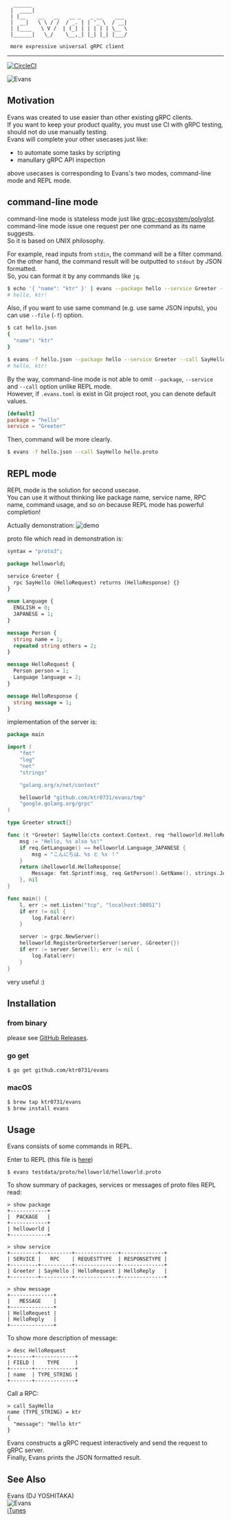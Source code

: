 ```
  ______
 |  ____|
 | |__    __   __   __ _   _ __    ___
 |  __|   \ \ / /  / _. | | '_ \  / __|
 | |____   \ V /  | (_| | | | | | \__ \
 |______|   \_/    \__,_| |_| |_| |___/

 more expressive universal gRPC client
```
--- 

[![CircleCI](https://circleci.com/gh/ktr0731/evans/tree/master.svg?style=svg)](https://circleci.com/gh/ktr0731/evans/tree/master)  

![Evans](./evans.gif)  

## Motivation
Evans was created to use easier than other existing gRPC clients.  
If you want to keep your product quality, you must use CI with gRPC testing, should not do use manually testing.  
Evans will complete your other usecases just like:  

- to automate some tasks by scripting
- manullary gRPC API inspection

above usecases is corresponding to Evans's two modes, command-line mode and REPL mode.  

## command-line mode
command-line mode is stateless mode just like [grpc-ecosystem/polyglot](https://github.com/grpc-ecosystem/polyglot).  
command-line mode issue one request per one command as its name suggests.  
So it is based on UNIX philosophy.  

For example, read inputs from `stdin`, the command will be a filter command.  
On the other hand, the command result will be outputted to `stdout` by JSON formatted.  
So, you can format it by any commands like `jq`.  

``` sh
$ echo '{ "name": "ktr" }' | evans --package hello --service Greeter --call SayHello hello.proto | jq -r '.message'
# hello, ktr!
```

Also, if you want to use same command (e.g. use same JSON inputs), you can use `--file` (`-f`) option.  

``` sh
$ cat hello.json
{
  "name": "ktr"
}

$ evans -f hello.json --package hello --service Greeter --call SayHello hello.proto | jq -r '.message'
# hello, ktr!
```

By the way, command-line mode is not able to omit `--package`, `--service` and `--call` option unlike REPL mode.  
However, if `.evans.toml` is exist in Git project root, you can denote default values.  

``` toml
[default]
package = "hello"
service = "Greeter"
```

Then, command will be more clearly.  

``` sh
$ evans -f hello.json --call SayHello hello.proto
```

## REPL mode
REPL mode is the solution for second usecase.  
You can use it without thinking like package name, service name, RPC name, command usage, and so on because REPL mode has powerful completion!  

Actually demonstration:
![demo](./evans.gif)  

proto file which read in demonstration is:  
``` proto
syntax = "proto3";

package helloworld;

service Greeter {
  rpc SayHello (HelloRequest) returns (HelloResponse) {}
}

enum Language {
  ENGLISH = 0;
  JAPANESE = 1;
}

message Person {
  string name = 1;
  repeated string others = 2;
}

message HelloRequest {
  Person person = 1;
  Language language = 2;
}

message HelloResponse {
  string message = 1;
}
```

implementation of the server is:
``` go
package main

import (
    "fmt"
    "log"
    "net"
    "strings"

    "golang.org/x/net/context"

    helloworld "github.com/ktr0731/evans/tmp"
    "google.golang.org/grpc"
)

type Greeter struct{}

func (t *Greeter) SayHello(ctx context.Context, req *helloworld.HelloRequest) (*helloworld.HelloResponse, error) {
    msg := "Hello, %s also %s!"
    if req.GetLanguage() == helloworld.Language_JAPANESE {
        msg = "こんにちは、%s と %s ！"
    }
    return &helloworld.HelloResponse{
        Message: fmt.Sprintf(msg, req.GetPerson().GetName(), strings.Join(req.GetPerson().GetOthers(), ", ")),
    }, nil
}

func main() {
    l, err := net.Listen("tcp", "localhost:50051")
    if err != nil {
        log.Fatal(err)
    }

    server := grpc.NewServer()
    helloworld.RegisterGreeterServer(server, &Greeter{})
    if err := server.Serve(l); err != nil {
        log.Fatal(err)
    }
}
```

very useful :)  

## Installation
### from binary
please see [GitHub Releases](https://github.com/ktr0731/evans/releases).  

### go get
``` sh
$ go get github.com/ktr0731/evans
```

### macOS
``` sh
$ brew tap ktr0731/evans
$ brew install evans
```

## Usage
Evans consists of some commands in REPL.  

Enter to REPL (this file is [here](./testdata/proto/helloworld/helloworld.proto))  
``` 
$ evans testdata/proto/helloworld/helloworld.proto
```

To show summary of packages, services or messages of proto files REPL read:  
``` 
> show package
+------------+
|  PACKAGE   |
+------------+
| helloworld |
+------------+

> show service
+---------+----------+--------------+--------------+
| SERVICE |   RPC    | REQUESTTYPE  | RESPONSETYPE |
+---------+----------+--------------+--------------+
| Greeter | SayHello | HelloRequest | HelloReply   |
+---------+----------+--------------+--------------+

> show message
+--------------+
|   MESSAGE    |
+--------------+
| HelloRequest |
| HelloReply   |
+--------------+
```

To show more description of message:  
``` 
> desc HelloRequest
+-------+-------------+
| FIELD |    TYPE     |
+-------+-------------+
| name  | TYPE_STRING |
+-------+-------------+
```

Call a RPC:  
``` 
> call SayHello
name (TYPE_STRING) = ktr
{
  "message": "Hello ktr"
}
```

Evans constructs a gRPC request interactively and send the request to gRPC server.  
Finally, Evans prints the JSON formatted result.  

## See Also
Evans (DJ YOSHITAKA)  
![Evans](./evans.png)  
[iTunes](https://itunes.apple.com/jp/album/jubeat-original-soundtrack/id325295989)  
